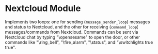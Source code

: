 # Nextcloud Module
Implements two loops: one for sending (`message_sender_loop`) messages and status to Nextcloud, and the other for receiving (`command_loop`) messages/commands from Nextcloud.
Commands can be sent via Nextcloud chat by typing "\opensesame" to open the door, or other commands like "\ring_bell", "\fire_alarm", "\status", and "\switchlights true true".